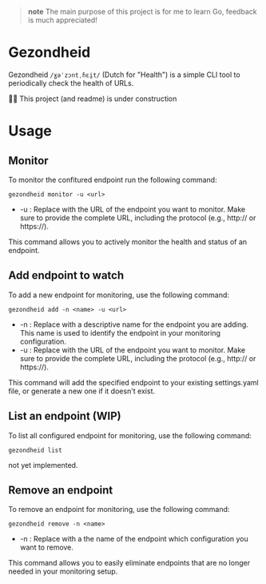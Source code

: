> **note**
> The main purpose of this project is for me to learn Go, feedback is much appreciated!

# Gezondheid

Gezondheid `/ɣəˈzɔntˌɦɛi̯t/` (Dutch for "Health") is a simple CLI tool to periodically check the health of URLs.

👷‍♂️ This project (and readme) is under construction

# Usage

## Monitor
To monitor the confitured endpoint run the following command: 
```shell
gezondheid monitor -u <url>
```

- -u <url>: Replace <url> with the URL of the endpoint you want to monitor. Make sure to provide the complete URL, including the protocol (e.g., http:// or https://).

This command allows you to actively monitor the health and status of an endpoint.

## Add endpoint to watch
To add a new endpoint for monitoring, use the following command: 
```shell
gezondheid add -n <name> -u <url>
```

- -n <name>: Replace <name> with a descriptive name for the endpoint you are adding. This name is used to identify the endpoint in your monitoring configuration.
- -u <url>: Replace <url> with the URL of the endpoint you want to monitor. Make sure to provide the complete URL, including the protocol (e.g., http:// or https://).

This command will add the specified endpoint to your existing settings.yaml file, or generate a new one if it doesn't exist.

## List an endpoint (WIP)
To list all configured endpoint for monitoring, use the following command: 
```shell
gezondheid list
```

not yet implemented.

## Remove an endpoint
To remove an endpoint for monitoring, use the following command: 
```shell
gezondheid remove -n <name>
```

- -n <name>: Replace <name> with a the name of the endpoint which configuration you want to remove.

This command allows you to easily eliminate endpoints that are no longer needed in your monitoring setup.
